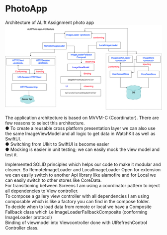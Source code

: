 # PhotoApp
Architecture of ALift Assignment photo app
![Alt text](screen.png)

The application architecture is based on MVVM-C (Coordinator). There are few reasons to select this architecture.
<br />
● To create a reusable cross platform presentation layer we can also use the same ImageViewModel and all logic to get data in WatchKit as well as SwiftUI.
<br />
● Switching from UIkit to SwiftUI is become easier
<br />
● Mocking is easier in unit testing; we can easily mock the view model and test it.

Implemented SOLID principles which helps our code to make it modular and cleaner. So RemoteImageLoader and LocalImageLoader Open for extension we can easily switch to another Api library like alamofire and for Local we can easily switch to other stores like CoreData.
<br />
For transitioning between Screens I am using a coordinator pattern to inject all dependencies to View controller.
<br />
To compose a gallery view controller with all dependencies I am using composable which is like a factory you can find in the compose folder.
<br />
To decide when to load data from remote or local we have a Composite Fallback class which i.e ImageLoaderFallbackComposite (conforming ImageLoader protocol)
<br />
Binding of viewmodel into Viewcontroller done with UIRefreshControl Controller class.
